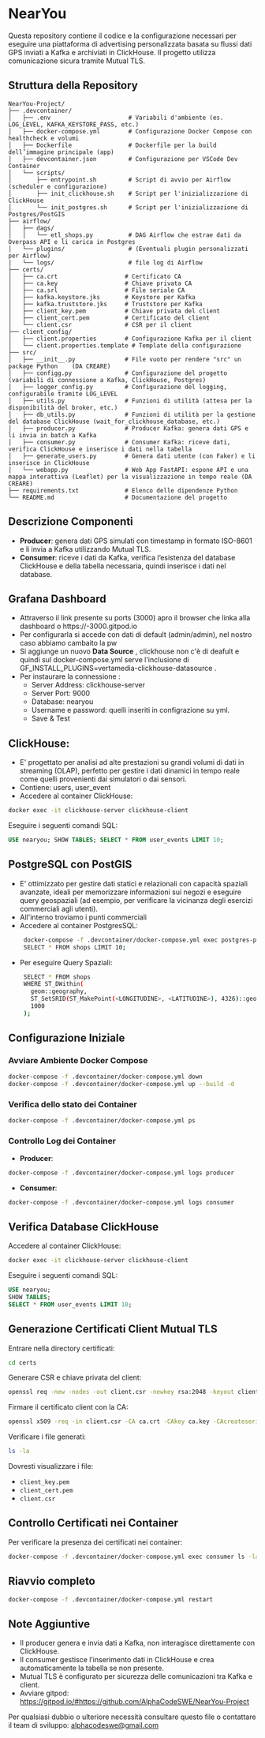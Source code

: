 # NearYou 

Questa repository contiene il codice e la configurazione necessari per eseguire una piattaforma di advertising personalizzata basata su flussi dati GPS inviati a Kafka e archiviati in ClickHouse. Il progetto utilizza comunicazione sicura tramite Mutual TLS.

## Struttura della Repository
```
NearYou-Project/
├── .devcontainer/
│   ├── .env                      # Variabili d'ambiente (es. LOG_LEVEL, KAFKA_KEYSTORE_PASS, etc.)
│   ├── docker-compose.yml        # Configurazione Docker Compose con healthcheck e volumi
│   ├── Dockerfile                # Dockerfile per la build dell’immagine principale (app)
│   ├── devcontainer.json         # Configurazione per VSCode Dev Container
│   └── scripts/
│       ├── entrypoint.sh         # Script di avvio per Airflow (scheduler e configurazione)
│       ├── init_clickhouse.sh    # Script per l'inizializzazione di ClickHouse
│       └── init_postgres.sh      # Script per l'inizializzazione di Postgres/PostGIS
├── airflow/
│   ├── dags/
│   │   └── etl_shops.py          # DAG Airflow che estrae dati da Overpass API e li carica in Postgres
│   └── plugins/                  # (Eventuali plugin personalizzati per Airflow)
|   └── logs/                     # file log di Airflow
├── certs/
│   ├── ca.crt                   # Certificato CA
│   ├── ca.key                   # Chiave privata CA
│   ├── ca.srl                   # File seriale CA
│   ├── kafka.keystore.jks       # Keystore per Kafka
│   ├── kafka.truststore.jks     # Truststore per Kafka
│   ├── client_key.pem           # Chiave privata del client
│   ├── client_cert.pem          # Certificato del client
│   └── client.csr               # CSR per il client
├── client_config/
│   ├── client.properties        # Configurazione Kafka per il client
│   └── client.properties.template # Template della configurazione
├── src/
│   ├── __init__.py              # File vuoto per rendere "src" un package Python    (DA CREARE)
│   ├── configg.py               # Configurazione del progetto (variabili di connessione a Kafka, ClickHouse, Postgres)
│   ├── logger_config.py         # Configurazione del logging, configurabile tramite LOG_LEVEL
│   ├── utils.py                 # Funzioni di utilità (attesa per la disponibilità del broker, etc.)
│   ├── db_utils.py              # Funzioni di utilità per la gestione del database ClickHouse (wait_for_clickhouse_database, etc.)
│   ├── producer.py              # Producer Kafka: genera dati GPS e li invia in batch a Kafka
│   ├── consumer.py              # Consumer Kafka: riceve dati, verifica ClickHouse e inserisce i dati nella tabella
│   ├── generate_users.py        # Genera dati utente (con Faker) e li inserisce in ClickHouse
│   └── webapp.py                # Web App FastAPI: espone API e una mappa interattiva (Leaflet) per la visualizzazione in tempo reale (DA CREARE)
├── requirements.txt             # Elenco delle dipendenze Python
└── README.md                    # Documentazione del progetto
```

## Descrizione Componenti

- **Producer**: genera dati GPS simulati con timestamp in formato ISO-8601 e li invia a Kafka utilizzando Mutual TLS.
- **Consumer**: riceve i dati da Kafka, verifica l’esistenza del database ClickHouse e della tabella necessaria, quindi inserisce i dati nel database.

## Grafana Dashboard
- Attraverso il link presente su ports (3000) apro il browser che linka alla dashboard o https://<workspace-id>-3000.gitpod.io
- Per configurarla si accede con dati di default (admin/admin), nel nostro caso abbiamo cambaito la pw
- Si aggiunge un nuovo **Data Source** , clickhouse non c'è di deafult e quindi sul docker-compose.yml serve l'inclusione di GF_INSTALL_PLUGINS=vertamedia-clickhouse-datasource .
- Per instaurare la connessione :
   - Server Address: clickhouse-server
   - Server Port: 9000
   - Database: nearyou
   - Username e password: quelli inseriti in configrazione su yml.
   - Save & Test
##  ClickHouse:
- E' progettato per analisi ad alte prestazioni su grandi volumi di dati in streaming (OLAP), perfetto per gestire i dati dinamici in tempo reale come quelli provenienti dai simulatori o dai sensori.
- Contiene: users, user_event
- Accedere al container ClickHouse:

```bash
docker exec -it clickhouse-server clickhouse-client
```

Eseguire i seguenti comandi SQL:

```sql
USE nearyou; SHOW TABLES; SELECT * FROM user_events LIMIT 10;


```
## PostgreSQL con PostGIS
- E' ottimizzato per gestire dati statici e relazionali con capacità spaziali avanzate, ideali per memorizzare informazioni sui negozi e eseguire query geospaziali (ad esempio, per verificare la vicinanza degli esercizi commerciali agli utenti).
- All'interno troviamo i punti commerciali
- Accedere al container PostgresSQL:
  ```bash
   docker-compose -f .devcontainer/docker-compose.yml exec postgres-postgis psql -U nearuser -d near_you_shops
   SELECT * FROM shops LIMIT 10;
   ```
- Per eseguire Query Spaziali:
  ```bash
   SELECT * FROM shops
   WHERE ST_DWithin(
     geom::geography,
     ST_SetSRID(ST_MakePoint(<LONGITUDINE>, <LATITUDINE>), 4326)::geography,
     1000
   );
   ```

## Configurazione Iniziale

### Avviare Ambiente Docker Compose

```bash
docker-compose -f .devcontainer/docker-compose.yml down
docker-compose -f .devcontainer/docker-compose.yml up --build -d
```

### Verifica dello stato dei Container

```bash
docker-compose -f .devcontainer/docker-compose.yml ps
```

### Controllo Log dei Container

- **Producer**:

```bash
docker-compose -f .devcontainer/docker-compose.yml logs producer
```

- **Consumer**:

```bash
docker-compose -f .devcontainer/docker-compose.yml logs consumer
```

## Verifica Database ClickHouse

Accedere al container ClickHouse:

```bash
docker exec -it clickhouse-server clickhouse-client
```

Eseguire i seguenti comandi SQL:

```sql
USE nearyou;
SHOW TABLES;
SELECT * FROM user_events LIMIT 10;
```

## Generazione Certificati Client Mutual TLS

Entrare nella directory certificati:

```bash
cd certs
```

Generare CSR e chiave privata del client:

```bash
openssl req -new -nodes -out client.csr -newkey rsa:2048 -keyout client_key.pem -subj "/C=IT/ST=Italia/L=Roma/O=ExampleOrg/CN=client-$(openssl rand -hex 4)"
```

Firmare il certificato client con la CA:

```bash
openssl x509 -req -in client.csr -CA ca.crt -CAkey ca.key -CAcreateserial -out client_cert.pem -days 365 -sha256
```

Verificare i file generati:

```bash
ls -la
```

Dovresti visualizzare i file:
- `client_key.pem`
- `client_cert.pem`
- `client.csr`

## Controllo Certificati nei Container

Per verificare la presenza dei certificati nei container:

```bash
docker-compose -f .devcontainer/docker-compose.yml exec consumer ls -la /workspace/certs
```
## Riavvio completo 
```bash
docker-compose -f .devcontainer/docker-compose.yml restart
```
## Note Aggiuntive

- Il producer genera e invia dati a Kafka, non interagisce direttamente con ClickHouse.
- Il consumer gestisce l’inserimento dati in ClickHouse e crea automaticamente la tabella se non presente.
- Mutual TLS è configurato per sicurezza delle comunicazioni tra Kafka e client.
- Avviare gitpod: https://gitpod.io/#https://github.com/AlphaCodeSWE/NearYou-Project

Per qualsiasi dubbio o ulteriore necessità consultare questo file o contattare il team di sviluppo: alphacodeswe@gmail.com


